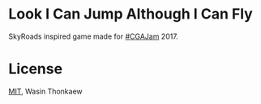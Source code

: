 # Look I Can Jump Although I Can Fly

SkyRoads inspired game made for [#CGAJam](https://itch.io/jam/cga-jam) 2017.

# License

[MIT](https://github.com/haxpor/LookICanJumpAlthoughICanFly/blob/master/LICENSE), Wasin Thonkaew
